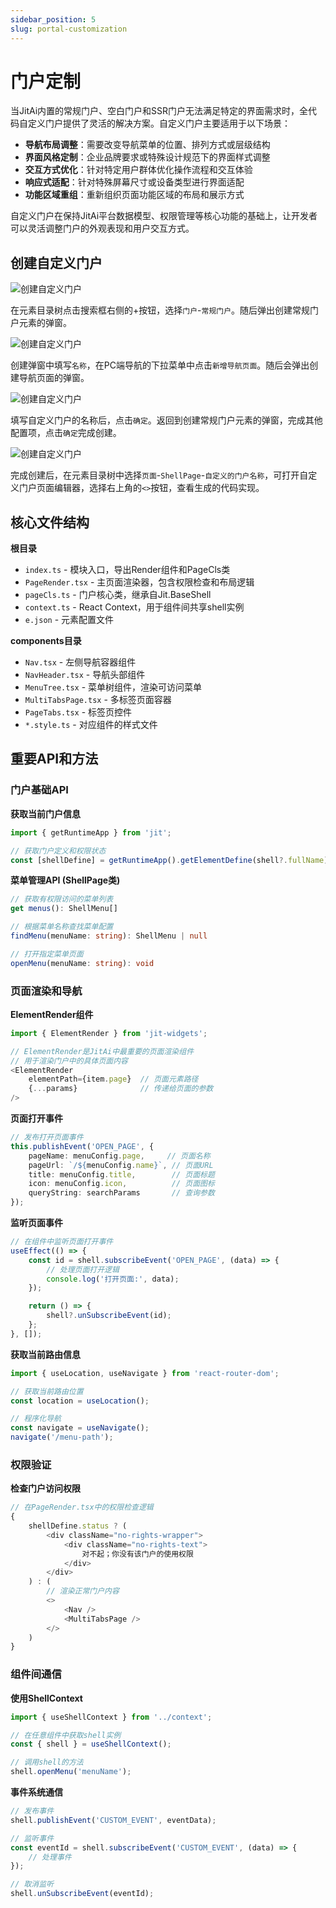 ```yaml
---
sidebar_position: 5
slug: portal-customization
---
```


# 门户定制

当JitAi内置的常规门户、空白门户和SSR门户无法满足特定的界面需求时，全代码自定义门户提供了灵活的解决方案。自定义门户主要适用于以下场景：

- **导航布局调整**：需要改变导航菜单的位置、排列方式或层级结构
- **界面风格定制**：企业品牌要求或特殊设计规范下的界面样式调整
- **交互方式优化**：针对特定用户群体优化操作流程和交互体验
- **响应式适配**：针对特殊屏幕尺寸或设备类型进行界面适配
- **功能区域重组**：重新组织页面功能区域的布局和展示方式

自定义门户在保持JitAi平台数据模型、权限管理等核心功能的基础上，让开发者可以灵活调整门户的外观表现和用户交互方式。

## 创建自定义门户

![创建自定义门户](./img/5/start-create.png)

在元素目录树点击搜索框右侧的+按钮，选择`门户`-`常规门户`。随后弹出创建常规门户元素的弹窗。

![创建自定义门户](./img/5/create-item.png)

创建弹窗中填写`名称`，在PC端导航的下拉菜单中点击`新增导航页面`。随后会弹出创建导航页面的弹窗。

![创建自定义门户](./img/5/create-config.png)

填写自定义门户的名称后，点击`确定`。返回到创建常规门户元素的弹窗，完成其他配置项，点击`确定`完成创建。

![创建自定义门户](./img/5/custom-code-tree.png)

完成创建后，在元素目录树中选择`页面`-`ShellPage`-`自定义的门户名称`，可打开自定义门户页面编辑器，选择右上角的`<>`按钮，查看生成的代码实现。

## 核心文件结构

**根目录**
- `index.ts` - 模块入口，导出Render组件和PageCls类
- `PageRender.tsx` - 主页面渲染器，包含权限检查和布局逻辑
- `pageCls.ts` - 门户核心类，继承自Jit.BaseShell
- `context.ts` - React Context，用于组件间共享shell实例
- `e.json` - 元素配置文件

**components目录**
- `Nav.tsx` - 左侧导航容器组件
- `NavHeader.tsx` - 导航头部组件
- `MenuTree.tsx` - 菜单树组件，渲染可访问菜单
- `MultiTabsPage.tsx` - 多标签页面容器
- `PageTabs.tsx` - 标签页控件
- `*.style.ts` - 对应组件的样式文件

## 重要API和方法

### 门户基础API

**获取当前门户信息**
```typescript
import { getRuntimeApp } from 'jit';

// 获取门户定义和权限状态
const [shellDefine] = getRuntimeApp().getElementDefine(shell?.fullName);
```

**菜单管理API (ShellPage类)**
```typescript
// 获取有权限访问的菜单列表
get menus(): ShellMenu[]

// 根据菜单名称查找菜单配置
findMenu(menuName: string): ShellMenu | null

// 打开指定菜单页面
openMenu(menuName: string): void
```

### 页面渲染和导航

**ElementRender组件**
```typescript
import { ElementRender } from 'jit-widgets';

// ElementRender是JitAi中最重要的页面渲染组件
// 用于渲染门户中的具体页面内容
<ElementRender
    elementPath={item.page}  // 页面元素路径
    {...params}              // 传递给页面的参数
/>
```

**页面打开事件**
```typescript
// 发布打开页面事件
this.publishEvent('OPEN_PAGE', {
    pageName: menuConfig.page,     // 页面名称
    pageUrl: `/${menuConfig.name}`, // 页面URL
    title: menuConfig.title,        // 页面标题
    icon: menuConfig.icon,          // 页面图标
    queryString: searchParams       // 查询参数
});
```

**监听页面事件**
```typescript
// 在组件中监听页面打开事件
useEffect(() => {
    const id = shell.subscribeEvent('OPEN_PAGE', (data) => {
        // 处理页面打开逻辑
        console.log('打开页面:', data);
    });

    return () => {
        shell?.unSubscribeEvent(id);
    };
}, []);
```

**获取当前路由信息**
```typescript
import { useLocation, useNavigate } from 'react-router-dom';

// 获取当前路由位置
const location = useLocation();

// 程序化导航
const navigate = useNavigate();
navigate('/menu-path');
```

### 权限验证

**检查门户访问权限**
```typescript
// 在PageRender.tsx中的权限检查逻辑
{
    shellDefine.status ? (
        <div className="no-rights-wrapper">
            <div className="no-rights-text">
                对不起；你没有该门户的使用权限
            </div>
        </div>
    ) : (
        // 渲染正常门户内容
        <>
            <Nav />
            <MultiTabsPage />
        </>
    )
}
```

### 组件间通信

**使用ShellContext**
```typescript
import { useShellContext } from '../context';

// 在任意组件中获取shell实例
const { shell } = useShellContext();

// 调用shell的方法
shell.openMenu('menuName');
```

**事件系统通信**
```typescript
// 发布事件
shell.publishEvent('CUSTOM_EVENT', eventData);

// 监听事件
const eventId = shell.subscribeEvent('CUSTOM_EVENT', (data) => {
    // 处理事件
});

// 取消监听
shell.unSubscribeEvent(eventId);
```
